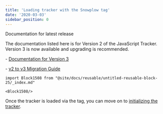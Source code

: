 ```yaml
---
title: 'Loading tracker with the Snowplow tag'
date: '2020-03-03'
sidebar_position: 0
---
```


Documentation for latest release

The documentation listed here is for Version 2 of the JavaScript Tracker. Version 3 is now available and upgrading is recommended.

\- [Documentation for Version 3](/docs/collecting-data/collecting-from-own-applications/javascript-trackers/index.md)

\- [v2 to v3 Migration Guide](/docs/collecting-data/collecting-from-own-applications/javascript-trackers/javascript-tracker/v2-to-v3-migration-guide/index.md)

```mdx-code-block
import Block1508 from "@site/docs/reusable/untitled-reusable-block-25/_index.md"

<Block1508/>
```

Once the tracker is loaded via the tag, you can move on to [initializing the tracker](/docs/collecting-data/collecting-from-own-applications/javascript-trackers/javascript-tracker/javascript-tracker-v2/tracker-setup/initializing-a-tracker-2/index.md).
